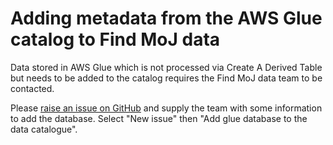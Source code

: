 # Adding metadata from the AWS Glue catalog to Find MoJ data

Data stored in AWS Glue which is not processed via Create A Derived Table but needs to be added to the catalog requires the Find MoJ data team to be contacted.

Please [raise an issue on GitHub](https://github.com/ministryofjustice/data-catalogue/issues) and supply the team with some information to add the database. Select "New issue" then "Add glue database to the data catalogue".
